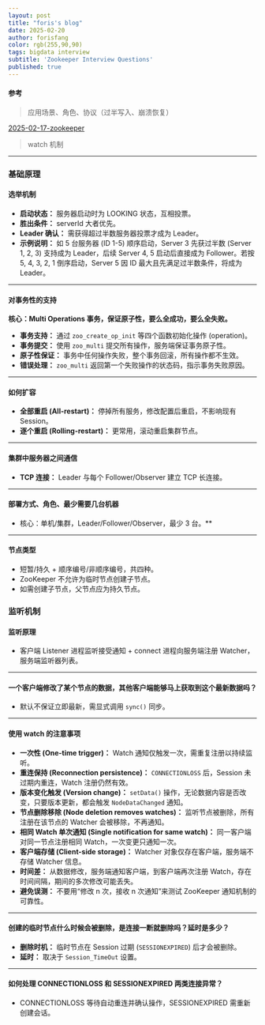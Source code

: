 ```yaml
---
layout: post
title: "foris's blog"
date: 2025-02-20
author: forisfang 
color: rgb(255,90,90)
tags: bigdata interview
subtitle: 'Zookeeper Interview Questions'
published: true
---
```


#### **参考**

> 应用场景、角色、协议（过半写入、崩溃恢复）

  [2025-02-17-zookeeper](../17/zookeeper.html)
  
> watch 机制

---

### 基础原理


#### **选举机制**
*   **启动状态：** 服务器启动时为 LOOKING 状态，互相投票。
*   **胜出条件：**  serverId 大者优先。
*   **Leader 确认：**  需获得超过半数服务器投票才成为 Leader。
*   **示例说明：**  如 5 台服务器 (ID 1-5) 顺序启动，Server 3 先获过半数 (Server 1, 2, 3) 支持成为 Leader，后续 Server 4, 5 启动后直接成为 Follower。若按 5, 4, 3, 2, 1 倒序启动，Server 5 因 ID 最大且先满足过半数条件，将成为 Leader。

---

#### **对事务性的支持**

**核心：Multi Operations 事务，保证原子性，要么全成功，要么全失败。**

*   **事务支持：**  通过 `zoo_create_op_init` 等四个函数初始化操作 (operation)。
*   **事务提交：**  使用 `zoo_multi` 提交所有操作，服务端保证事务原子性。
*   **原子性保证：**  事务中任何操作失败，整个事务回滚，所有操作都不生效。
*   **错误处理：**  `zoo_multi` 返回第一个失败操作的状态码，指示事务失败原因。

--- 

#### **如何扩容**
*   **全部重启 (All-restart)：**  停掉所有服务，修改配置后重启，不影响现有 Session。
*   **逐个重启 (Rolling-restart)：**  更常用，滚动重启集群节点。

---

#### **集群中服务器之间通信**
*   **TCP 连接：**  Leader 与每个 Follower/Observer 建立 TCP 长连接。

---

#### **部署方式、角色、最少需要几台机器**
*   核心：单机/集群，Leader/Follower/Observer，最少 3 台。**

---

#### **节点类型**
*   短暂/持久 + 顺序编号/非顺序编号，共四种。
*   ZooKeeper 不允许为临时节点创建子节点。
*   如需创建子节点，父节点应为持久节点。


### 监听机制


#### **监听原理**
*   客户端 Listener 进程监听接受通知 + connect 进程向服务端注册 Watcher，服务端监听器列表。

---

#### **一个客户端修改了某个节点的数据，其他客户端能够马上获取到这个最新数据吗？**
*   默认不保证立即最新，需显式调用 `sync()` 同步。

---

#### **使用 watch 的注意事项**
*  **一次性 (One-time trigger)：**  Watch 通知仅触发一次，需重复注册以持续监听。
*  **重连保持 (Reconnection persistence)：**  `CONNECTIONLOSS` 后，Session 未过期内重连，Watch 注册仍然有效。
*  **版本变化触发 (Version change)：** `setData()` 操作，无论数据内容是否改变，只要版本更新，都会触发 `NodeDataChanged` 通知。
*  **节点删除移除 (Node deletion removes watches)：**  监听节点被删除，所有注册在该节点的 Watcher 会被移除，不再通知。
*  **相同 Watch 单次通知 (Single notification for same watch)：** 同一客户端对同一节点注册相同 Watch，一次变更只通知一次。
*  **客户端存储 (Client-side storage)：**  Watcher 对象仅存在客户端，服务端不存储 Watcher 信息。
*   **时间差：**  从数据修改，服务端通知客户端，到客户端再次注册 Watch，存在时间间隔，期间的多次修改可能丢失。
*   **避免误测：**  不要用“修改 n 次，接收 n 次通知”来测试 ZooKeeper 通知机制的可靠性。

---

#### **创建的临时节点什么时候会被删除，是连接一断就删除吗？延时是多少？**
*   **删除时机：**  临时节点在 Session 过期 (`SESSIONEXPIRED`) 后才会被删除。
*   **延时：**  取决于 `Session_TimeOut` 设置。

---

#### **如何处理 CONNECTIONLOSS 和 SESSIONEXPIRED 两类连接异常？**
*   CONNECTIONLOSS 等待自动重连并确认操作，SESSIONEXPIRED 需重新创建会话。

